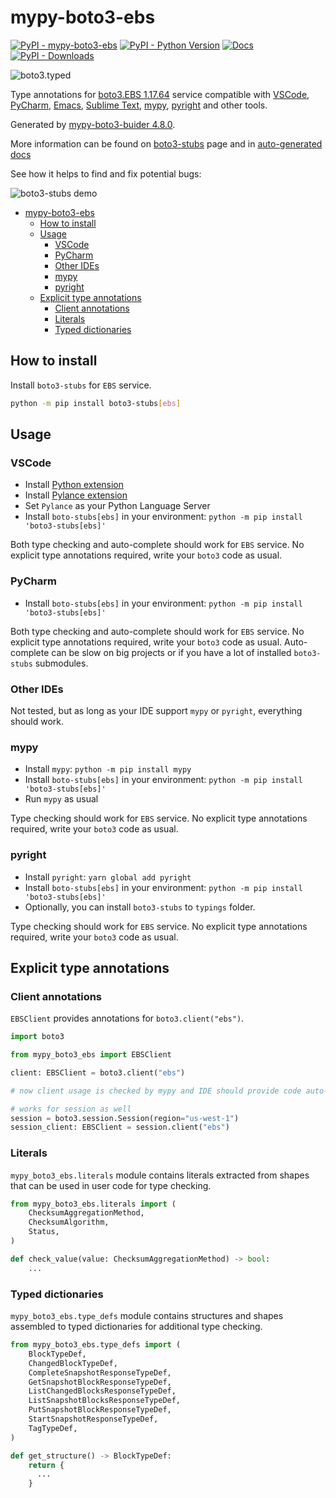 # mypy-boto3-ebs

[![PyPI - mypy-boto3-ebs](https://img.shields.io/pypi/v/mypy-boto3-ebs.svg?color=blue)](https://pypi.org/project/mypy-boto3-ebs)
[![PyPI - Python Version](https://img.shields.io/pypi/pyversions/mypy-boto3-ebs.svg?color=blue)](https://pypi.org/project/mypy-boto3-ebs)
[![Docs](https://img.shields.io/readthedocs/mypy-boto3-builder.svg?color=blue)](https://mypy-boto3-builder.readthedocs.io/)
[![PyPI - Downloads](https://img.shields.io/pypi/dw/mypy-boto3-ebs?color=blue)](https://pypistats.org/packages/mypy-boto3-ebs)

![boto3.typed](https://github.com/vemel/mypy_boto3_builder/raw/master/logo.png)

Type annotations for
[boto3.EBS 1.17.64](https://boto3.amazonaws.com/v1/documentation/api/1.17.64/reference/services/ebs.html#EBS) service
compatible with
[VSCode](https://code.visualstudio.com/),
[PyCharm](https://www.jetbrains.com/pycharm/),
[Emacs](https://www.gnu.org/software/emacs/),
[Sublime Text](https://www.sublimetext.com/),
[mypy](https://github.com/python/mypy),
[pyright](https://github.com/microsoft/pyright)
and other tools.

Generated by [mypy-boto3-buider 4.8.0](https://github.com/vemel/mypy_boto3_builder).

More information can be found on [boto3-stubs](https://pypi.org/project/boto3-stubs/) page and in
[auto-generated docs](https://github.com/vemel/mypy_boto3_builder/service_docs/mypy_boto3_ebs/README.md)

See how it helps to find and fix potential bugs:

![boto3-stubs demo](https://github.com/vemel/mypy_boto3_builder/raw/master/demo.gif)

- [mypy-boto3-ebs](#mypy-boto3-ebs)
  - [How to install](#how-to-install)
  - [Usage](#usage)
    - [VSCode](#vscode)
    - [PyCharm](#pycharm)
    - [Other IDEs](#other-ides)
    - [mypy](#mypy)
    - [pyright](#pyright)
  - [Explicit type annotations](#explicit-type-annotations)
    - [Client annotations](#client-annotations)
    - [Literals](#literals)
    - [Typed dictionaries](#typed-dictionaries)

## How to install

Install `boto3-stubs` for `EBS` service.

```bash
python -m pip install boto3-stubs[ebs]
```

## Usage

### VSCode

- Install [Python extension](https://marketplace.visualstudio.com/items?itemName=ms-python.python)
- Install [Pylance extension](https://marketplace.visualstudio.com/items?itemName=ms-python.vscode-pylance)
- Set `Pylance` as your Python Language Server
- Install `boto-stubs[ebs]` in your environment: `python -m pip install 'boto3-stubs[ebs]'`

Both type checking and auto-complete should work for `EBS` service.
No explicit type annotations required, write your `boto3` code as usual.

### PyCharm

- Install `boto-stubs[ebs]` in your environment: `python -m pip install 'boto3-stubs[ebs]'`

Both type checking and auto-complete should work for `EBS` service.
No explicit type annotations required, write your `boto3` code as usual.
Auto-complete can be slow on big projects or if you have a lot of installed `boto3-stubs` submodules.

### Other IDEs

Not tested, but as long as your IDE support `mypy` or `pyright`, everything should work.

### mypy

- Install `mypy`: `python -m pip install mypy`
- Install `boto-stubs[ebs]` in your environment: `python -m pip install 'boto3-stubs[ebs]'`
- Run `mypy` as usual

Type checking should work for `EBS` service.
No explicit type annotations required, write your `boto3` code as usual.

### pyright

- Install `pyright`: `yarn global add pyright`
- Install `boto-stubs[ebs]` in your environment: `python -m pip install 'boto3-stubs[ebs]'`
- Optionally, you can install `boto3-stubs` to `typings` folder.

Type checking should work for `EBS` service.
No explicit type annotations required, write your `boto3` code as usual.

## Explicit type annotations

### Client annotations

`EBSClient` provides annotations for `boto3.client("ebs")`.

```python
import boto3

from mypy_boto3_ebs import EBSClient

client: EBSClient = boto3.client("ebs")

# now client usage is checked by mypy and IDE should provide code auto-complete

# works for session as well
session = boto3.session.Session(region="us-west-1")
session_client: EBSClient = session.client("ebs")
```








### Literals

`mypy_boto3_ebs.literals` module contains literals extracted from shapes
that can be used in user code for type checking.

```python
from mypy_boto3_ebs.literals import (
    ChecksumAggregationMethod,
    ChecksumAlgorithm,
    Status,
)

def check_value(value: ChecksumAggregationMethod) -> bool:
    ...
```



### Typed dictionaries

`mypy_boto3_ebs.type_defs` module contains structures and shapes assembled
to typed dictionaries for additional type checking.

```python
from mypy_boto3_ebs.type_defs import (
    BlockTypeDef,
    ChangedBlockTypeDef,
    CompleteSnapshotResponseTypeDef,
    GetSnapshotBlockResponseTypeDef,
    ListChangedBlocksResponseTypeDef,
    ListSnapshotBlocksResponseTypeDef,
    PutSnapshotBlockResponseTypeDef,
    StartSnapshotResponseTypeDef,
    TagTypeDef,
)

def get_structure() -> BlockTypeDef:
    return {
      ...
    }
```
